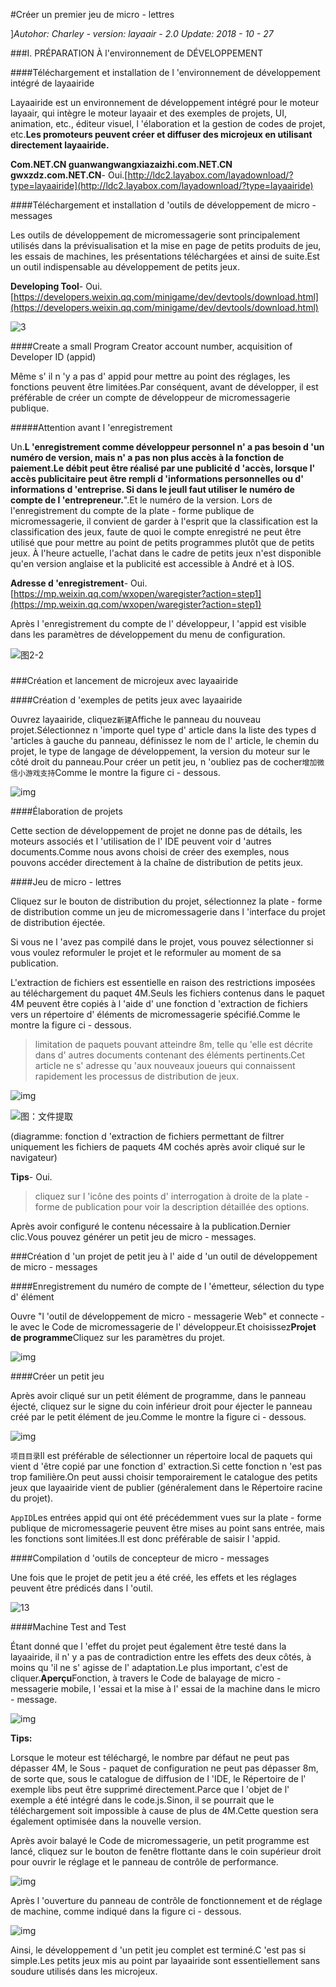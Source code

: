 #Créer un premier jeu de micro - lettres

]*Autohor: Charley - version: layaair - 2.0 Update: 2018 - 10 - 27*

###I. PRÉPARATION À l'environnement de DÉVELOPPEMENT

####Téléchargement et installation de l 'environnement de développement intégré de layaairide

Layaairide est un environnement de développement intégré pour le moteur layaair, qui intègre le moteur layaair et des exemples de projets, UI, animation, etc., éditeur visuel, l 'élaboration et la gestion de codes de projet, etc.**Les promoteurs peuvent créer et diffuser des microjeux en utilisant directement layaairide.**

**Com.NET.CN guanwangwangxiazaizhi.com.NET.CN gwxzdz.com.NET.CN**- Oui.[http://ldc2.layabox.com/layadownload/?type=layaairide](http://ldc2.layabox.com/layadownload/?type=layaairide)



####Téléchargement et installation d 'outils de développement de micro - messages

Les outils de développement de micromessagerie sont principalement utilisés dans la prévisualisation et la mise en page de petits produits de jeu, les essais de machines, les présentations téléchargées et ainsi de suite.Est un outil indispensable au développement de petits jeux.

**Developing Tool**- Oui.
[https://developers.weixin.qq.com/minigame/dev/devtools/download.html](https://developers.weixin.qq.com/minigame/dev/devtools/download.html)

![3](img/3.png)  







####Create a small Program Creator account number, acquisition of Developer ID (appid)

Même s' il n 'y a pas d' appid pour mettre au point des réglages, les fonctions peuvent être limitées.Par conséquent, avant de développer, il est préférable de créer un compte de développeur de micromessagerie publique.

#####Attention avant l 'enregistrement

Un.**L 'enregistrement comme développeur personnel n' a pas besoin d 'un numéro de version, mais n' a pas non plus accès à la fonction de paiement.**Le débit peut être réalisé par une publicité d 'accès, lorsque l' accès publicitaire peut être rempli d 'informations personnelles ou d' informations d 'entreprise.
Si dans le jeu**Il faut utiliser le numéro de compte de l 'entrepreneur.**".Et le numéro de la version.
Lors de l'enregistrement du compte de la plate - forme publique de micromessagerie, il convient de garder à l'esprit que la classification est la classification des jeux, faute de quoi le compte enregistré ne peut être utilisé que pour mettre au point de petits programmes plutôt que de petits jeux.
À l'heure actuelle, l'achat dans le cadre de petits jeux n'est disponible qu'en version anglaise et la publicité est accessible à André et à IOS.

**Adresse d 'enregistrement**- Oui.[https://mp.weixin.qq.com/wxopen/waregister?action=step1](https://mp.weixin.qq.com/wxopen/waregister?action=step1)

Après l 'enregistrement du compte de l' développeur, l 'appid est visible dans les paramètres de développement du menu de configuration.

![图2-2](img/2-2.png)

###

###Création et lancement de microjeux avec layaairide

####Création d 'exemples de petits jeux avec layaairide

Ouvrez layaairide, cliquez`新建`Affiche le panneau du nouveau projet.Sélectionnez n 'importe quel type d' article dans la liste des types d 'articles à gauche du panneau, définissez le nom de l' article, le chemin du projet, le type de langage de développement, la version du moteur sur le côté droit du panneau.Pour créer un petit jeu, n 'oubliez pas de cocher`增加微信小游戏支持`Comme le montre la figure ci - dessous.

![img](img/4.png)



####Élaboration de projets

Cette section de développement de projet ne donne pas de détails, les moteurs associés et l 'utilisation de l' IDE peuvent voir d 'autres documents.Comme nous avons choisi de créer des exemples, nous pouvons accéder directement à la chaîne de distribution de petits jeux.

####Jeu de micro - lettres

Cliquez sur le bouton de distribution du projet, sélectionnez la plate - forme de distribution comme un jeu de micromessagerie dans l 'interface du projet de distribution éjectée.

Si vous ne l 'avez pas compilé dans le projet, vous pouvez sélectionner si vous voulez reformuler le projet et le reformuler au moment de sa publication.

L'extraction de fichiers est essentielle en raison des restrictions imposées au téléchargement du paquet 4M.Seuls les fichiers contenus dans le paquet 4M peuvent être copiés à l 'aide d' une fonction d 'extraction de fichiers vers un répertoire d' éléments de micromessagerie spécifié.Comme le montre la figure ci - dessous.

> limitation de paquets pouvant atteindre 8m, telle qu 'elle est décrite dans d' autres documents contenant des éléments pertinents.Cet article ne s' adresse qu 'aux nouveaux joueurs qui connaissent rapidement les processus de distribution de jeux.

![img](img/2-3.png) 



![图：文件提取](img/2-4.png) 

(diagramme: fonction d 'extraction de fichiers permettant de filtrer uniquement les fichiers de paquets 4M cochés après avoir cliqué sur le navigateur)

**Tips**- Oui.

> cliquez sur l 'icône des points d' interrogation à droite de la plate - forme de publication pour voir la description détaillée des options.

Après avoir configuré le contenu nécessaire à la publication.Dernier clic.Vous pouvez générer un petit jeu de micro - messages.



###Création d 'un projet de petit jeu à l' aide d 'un outil de développement de micro - messages

####Enregistrement du numéro de compte de l 'émetteur, sélection du type d' élément

Ouvre "l 'outil de développement de micro - messagerie Web" et connecte - le avec le Code de micromessagerie de l' développeur.Et choisissez**Projet de programme**Cliquez sur les paramètres du projet.

![img](img/8.png) 



####Créer un petit jeu

Après avoir cliqué sur un petit élément de programme, dans le panneau éjecté, cliquez sur le signe du coin inférieur droit pour éjecter le panneau créé par le petit élément de jeu.Comme le montre la figure ci - dessous.

![img](img/8-1.png)  


`项目目录`Il est préférable de sélectionner un répertoire local de paquets qui vient d 'être copié par une fonction d' extraction.Si cette fonction n 'est pas trop familière.On peut aussi choisir temporairement le catalogue des petits jeux que layaairide vient de publier (généralement dans le Répertoire racine du projet).

`AppID`Les entrées appid qui ont été précédemment vues sur la plate - forme publique de micromessagerie peuvent être mises au point sans entrée, mais les fonctions sont limitées.Il est donc préférable de saisir l 'appid.



####Compilation d 'outils de concepteur de micro - messages

Une fois que le projet de petit jeu a été créé, les effets et les réglages peuvent être prédicés dans l 'outil.

![13](img/9.png) 







####Machine Test and Test

Étant donné que l 'effet du projet peut également être testé dans la layaairide, il n' y a pas de contradiction entre les effets des deux côtés, à moins qu 'il ne s' agisse de l' adaptation.Le plus important, c'est de cliquer.**Aperçu**Fonction, à travers le Code de balayage de micro - messagerie mobile, l 'essai et la mise à l' essai de la machine dans le micro - message.

![img](img/14.png) 


**Tips:**

Lorsque le moteur est téléchargé, le nombre par défaut ne peut pas dépasser 4M, le Sous - paquet de configuration ne peut pas dépasser 8m, de sorte que, sous le catalogue de diffusion de l 'IDE, le Répertoire de l' exemple libs peut être supprimé directement.Parce que l 'objet de l' exemple a été intégré dans le code.js.Sinon, il se pourrait que le téléchargement soit impossible à cause de plus de 4M.Cette question sera également optimisée dans la nouvelle version.







Après avoir balayé le Code de micromessagerie, un petit programme est lancé, cliquez sur le bouton de fenêtre flottante dans le coin supérieur droit pour ouvrir le réglage et le panneau de contrôle de performance.

![img](img/10.png)

Après l 'ouverture du panneau de contrôle de fonctionnement et de réglage de machine, comme indiqué dans la figure ci - dessous.

![img](img/11.png) 




Ainsi, le développement d 'un petit jeu complet est terminé.C 'est pas si simple.Les petits jeux mis au point par layaairide sont essentiellement sans soudure utilisés dans les microjeux.